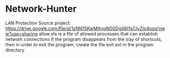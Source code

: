 # Network-Hunter
LAN Protection
Source project: https://drive.google.com/file/d/1zNN1SKwMlkyqN0GDgX6I1sCIyZIo4psq/view?usp=sharing
allow.sts is a file of allowed processes that can establish network connections
If the program disappears from the tray of shortcuts, then in order to exit the program, create the file exit.ext in the program directory
